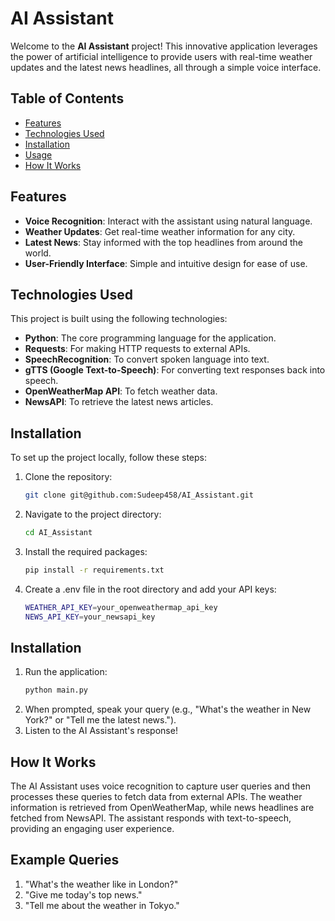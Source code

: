 # AI Assistant

Welcome to the **AI Assistant** project! This innovative application leverages the power of artificial intelligence to provide users with real-time weather updates and the latest news headlines, all through a simple voice interface. 

## Table of Contents

- [Features](#features)
- [Technologies Used](#technologies-used)
- [Installation](#installation)
- [Usage](#usage)
- [How It Works](#how-it-works)

## Features

- **Voice Recognition**: Interact with the assistant using natural language.
- **Weather Updates**: Get real-time weather information for any city.
- **Latest News**: Stay informed with the top headlines from around the world.
- **User-Friendly Interface**: Simple and intuitive design for ease of use.

## Technologies Used

This project is built using the following technologies:

- **Python**: The core programming language for the application.
- **Requests**: For making HTTP requests to external APIs.
- **SpeechRecognition**: To convert spoken language into text.
- **gTTS (Google Text-to-Speech)**: For converting text responses back into speech.
- **OpenWeatherMap API**: To fetch weather data.
- **NewsAPI**: To retrieve the latest news articles.

## Installation

To set up the project locally, follow these steps:

1. Clone the repository:
   ```bash
   git clone git@github.com:Sudeep458/AI_Assistant.git
   ```
2. Navigate to the project directory:
   ```bash
   cd AI_Assistant
   ```
3. Install the required packages:
   ```bash
   pip install -r requirements.txt
   ```
4. Create a .env file in the root directory and add your API keys:
   ```bash
   WEATHER_API_KEY=your_openweathermap_api_key
   NEWS_API_KEY=your_newsapi_key
   ```
   
## Installation

1. Run the application:
   ```bash
   python main.py
   ```
2. When prompted, speak your query (e.g., "What's the weather in New York?" or "Tell me the latest news.").
3. Listen to the AI Assistant's response!

## How It Works

The AI Assistant uses voice recognition to capture user queries and then processes these queries to fetch data from external APIs. The weather information is retrieved from OpenWeatherMap, while news headlines are fetched from NewsAPI. The assistant responds with text-to-speech, providing an engaging user experience.

## Example Queries

1. "What's the weather like in London?"
2. "Give me today's top news."
3. "Tell me about the weather in Tokyo."


